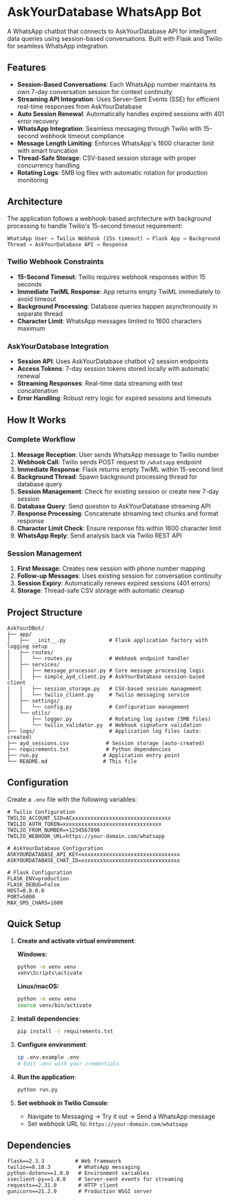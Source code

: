 # AskYourDatabase WhatsApp Bot

A WhatsApp chatbot that connects to AskYourDatabase API for intelligent data queries using session-based conversations. Built with Flask and Twilio for seamless WhatsApp integration.

## Features

- **Session-Based Conversations**: Each WhatsApp number maintains its own 7-day conversation session for context continuity
- **Streaming API Integration**: Uses Server-Sent Events (SSE) for efficient real-time responses from AskYourDatabase
- **Auto Session Renewal**: Automatically handles expired sessions with 401 error recovery
- **WhatsApp Integration**: Seamless messaging through Twilio with 15-second webhook timeout compliance
- **Message Length Limiting**: Enforces WhatsApp's 1600 character limit with smart truncation
- **Thread-Safe Storage**: CSV-based session storage with proper concurrency handling
- **Rotating Logs**: 5MB log files with automatic rotation for production monitoring

## Architecture

The application follows a webhook-based architecture with background processing to handle Twilio's 15-second timeout requirement:

```
WhatsApp User → Twilio Webhook (15s timeout) → Flask App → Background Thread → AskYourDatabase API → Response
```

### Twilio Webhook Constraints

- **15-Second Timeout**: Twilio requires webhook responses within 15 seconds
- **Immediate TwiML Response**: App returns empty TwiML immediately to avoid timeout
- **Background Processing**: Database queries happen asynchronously in separate thread
- **Character Limit**: WhatsApp messages limited to 1600 characters maximum

### AskYourDatabase Integration

- **Session API**: Uses AskYourDatabase chatbot v2 session endpoints
- **Access Tokens**: 7-day session tokens stored locally with automatic renewal
- **Streaming Responses**: Real-time data streaming with text concatenation
- **Error Handling**: Robust retry logic for expired sessions and timeouts

## How It Works

### Complete Workflow

1. **Message Reception**: User sends WhatsApp message to Twilio number
2. **Webhook Call**: Twilio sends POST request to `/whatsapp` endpoint
3. **Immediate Response**: Flask returns empty TwiML within 15-second limit
4. **Background Thread**: Spawn background processing thread for database query
5. **Session Management**: Check for existing session or create new 7-day session
6. **Database Query**: Send question to AskYourDatabase streaming API
7. **Response Processing**: Concatenate streaming text chunks and format response
8. **Character Limit Check**: Ensure response fits within 1600 character limit
9. **WhatsApp Reply**: Send analysis back via Twilio REST API

### Session Management

1. **First Message**: Creates new session with phone number mapping
2. **Follow-up Messages**: Uses existing session for conversation continuity
3. **Session Expiry**: Automatically renews expired sessions (401 errors)
4. **Storage**: Thread-safe CSV storage with automatic cleanup

## Project Structure

```
AskYourDBot/
├── app/
│   ├── __init__.py              # Flask application factory with logging setup
│   ├── routes/
│   │   └── routes.py            # Webhook endpoint handler
│   ├── services/
│   │   ├── message_processor.py # Core message processing logic
│   │   ├── simple_ayd_client.py # AskYourDatabase session-based client
│   │   ├── session_storage.py   # CSV-based session management
│   │   └── twilio_client.py     # Twilio messaging service
│   ├── settings/
│   │   └── config.py            # Configuration management
│   └── utils/
│       ├── logger.py            # Rotating log system (5MB files)
│       └── twilio_validator.py  # Webhook signature validation
├── logs/                        # Application log files (auto-created)
├── ayd_sessions.csv            # Session storage (auto-created)
├── requirements.txt            # Python dependencies
├── run.py                     # Application entry point
└── README.md                  # This file
```

## Configuration

Create a `.env` file with the following variables:

```env
# Twilio Configuration
TWILIO_ACCOUNT_SID=ACxxxxxxxxxxxxxxxxxxxxxxxxxxxxxxxx
TWILIO_AUTH_TOKEN=xxxxxxxxxxxxxxxxxxxxxxxxxxxxxxxx
TWILIO_FROM_NUMBER=+1234567890
TWILIO_WEBHOOK_URL=https://your-domain.com/whatsapp

# AskYourDatabase Configuration
ASKYOURDATABASE_API_KEY=xxxxxxxxxxxxxxxxxxxxxxxxxxxxxxxx
ASKYOURDATABASE_CHAT_ID=xxxxxxxxxxxxxxxxxxxxxxxxxxxxxxxx

# Flask Configuration
FLASK_ENV=production
FLASK_DEBUG=False
HOST=0.0.0.0
PORT=5000
MAX_SMS_CHARS=1600
```

## Quick Setup

1. **Create and activate virtual environment**:

   **Windows:**

   ```bash
   python -m venv venv
   venv\Scripts\activate
   ```

   **Linux/macOS:**

   ```bash
   python -m venv venv
   source venv/bin/activate
   ```

2. **Install dependencies**:

   ```bash
   pip install -r requirements.txt
   ```

3. **Configure environment**:

   ```bash
   cp .env.example .env
   # Edit .env with your credentials
   ```

4. **Run the application**:

   ```bash
   python run.py
   ```

5. **Set webhook in Twilio Console**:
   - Navigate to Messaging → Try it out → Send a WhatsApp message
   - Set webhook URL to: `https://your-domain.com/whatsapp`

## Dependencies

```
flask==2.3.3          # Web framework
twilio==8.10.3         # WhatsApp messaging
python-dotenv==1.0.0   # Environment variables
sseclient-py==1.8.0    # Server-sent events for streaming
requests==2.31.0       # HTTP client
gunicorn==21.2.0       # Production WSGI server
```
